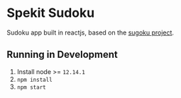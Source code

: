 # Spekit Sudoku

Sudoku app built in reactjs, based on the [sugoku project](https://github.com/bertoort/sugoku).

## Running in Development

1. Install node >= `12.14.1`
1. `npm install`
1. `npm start`
